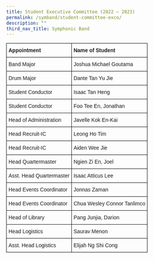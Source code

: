 ```yaml
---
title: Student Executive Committee (2022 – 2023)
permalink: /symband/student-committee-exco/
description: ""
third_nav_title: Symphonic Band
---
```

<style type="text/css">
.tg  {border-collapse:collapse;border-spacing:0;}
.tg td{border-color:black;border-style:solid;border-width:1px;font-family:Arial, sans-serif;font-size:14px;
  overflow:hidden;padding:10px 5px;word-break:normal;}
.tg th{border-color:black;border-style:solid;border-width:1px;font-family:Arial, sans-serif;font-size:14px;
  font-weight:normal;overflow:hidden;padding:10px 5px;word-break:normal;}
.tg .tg-cly1{text-align:left;vertical-align:middle}
.tg .tg-1wig{font-weight:bold;text-align:left;vertical-align:top}
</style>
<table class="tg">
<thead>
  <tr>
    <th class="tg-1wig"><span style="font-weight:bolder">Appointment</span></th>
    <th class="tg-1wig"><span style="font-weight:bolder">Name of Student</span></th>
  </tr>
</thead>
<tbody>
  <tr>
    <td class="tg-cly1">Band Major</td>
    <td class="tg-cly1">Joshua Michael Goutama</td>
  </tr>
  <tr>
    <td class="tg-cly1">Drum Major</td>
    <td class="tg-cly1">Dante Tan Yu Jie</td>
  </tr>
  <tr>
    <td class="tg-cly1">Student Conductor</td>
    <td class="tg-cly1">Isaac Tan Heng</td>
  </tr>
  <tr>
    <td class="tg-cly1">Student Conductor</td>
    <td class="tg-cly1">Foo Tee En, Jonathan</td>
  </tr>
  <tr>
    <td class="tg-cly1">Head of Administration</td>
    <td class="tg-cly1">Javelle Kok En-Kai</td>
  </tr>
  <tr>
    <td class="tg-cly1">Head Recruit-IC</td>
    <td class="tg-cly1">Leong Ho Tim</td>
  </tr>
  <tr>
    <td class="tg-cly1">Head Recruit-IC</td>
    <td class="tg-cly1">Aiden Wee Jie</td>
  </tr>
  <tr>
    <td class="tg-cly1">Head Quartermaster</td>
    <td class="tg-cly1">Ngien Zi En, Joel</td>
  </tr>
  <tr>
    <td class="tg-cly1">Asst. Head Quartermaster</td>
    <td class="tg-cly1">Isaac Atticus Lee</td>
  </tr>
  <tr>
    <td class="tg-cly1">Head Events Coordinator</td>
    <td class="tg-cly1">Jonnas Zaman</td>
  </tr>
  <tr>
    <td class="tg-cly1">Head Events Coordinator</td>
    <td class="tg-cly1">Chua Wesley Connor Tanlimco</td>
  </tr>
  <tr>
    <td class="tg-cly1">Head of Library</td>
    <td class="tg-cly1">Pang Junjia, Darion</td>
  </tr>
  <tr>
    <td class="tg-cly1">Head Logistics</td>
    <td class="tg-cly1">Saurav Menon</td>
  </tr>
  <tr>
    <td class="tg-cly1">Asst. Head Logistics</td>
    <td class="tg-cly1">Elijah Ng Shi Cong</td>
  </tr>
</tbody>
</table>